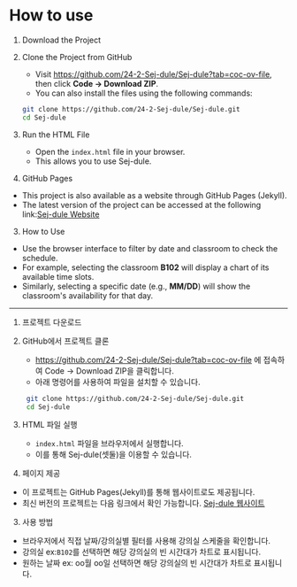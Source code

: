 # How to use

1. Download the Project

1. Clone the Project from GitHub

   - Visit https://github.com/24-2-Sej-dule/Sej-dule?tab=coc-ov-file, then click **Code → Download ZIP**.
   - You can also install the files using the following commands:

   ```bash
   git clone https://github.com/24-2-Sej-dule/Sej-dule.git
   cd Sej-dule
   ```

1. Run the HTML File

   - Open the `index.html` file in your browser.
   - This allows you to use Sej-dule.

1. GitHub Pages

- This project is also available as a website through GitHub Pages (Jekyll).
- The latest version of the project can be accessed at the following link:[Sej-dule Website](https://24-2-sej-dule.github.io/Sej-dule/)

3. How to Use

- Use the browser interface to filter by date and classroom to check the schedule.
- For example, selecting the classroom **B102** will display a chart of its available time slots.
- Similarly, selecting a specific date (e.g., **MM/DD**) will show the classroom's availability for that day.

---

1. 프로젝트 다운로드

1. GitHub에서 프로젝트 클론

   - https://github.com/24-2-Sej-dule/Sej-dule?tab=coc-ov-file 에 접속하여 Code → Download ZIP을 클릭합니다.
   - 아래 명령어를 사용하여 파일을 설치할 수 있습니다.

   ```bash
    git clone https://github.com/24-2-Sej-dule/Sej-dule.git
    cd Sej-dule
   ```

1. HTML 파일 실행

   - `index.html` 파일을 브라우저에서 실행합니다.
   - 이를 통해 Sej-dule(셋둘)을 이용할 수 있습니다.

1. 페이지 제공

- 이 프로젝트는 GitHub Pages(Jekyll)를 통해 웹사이트로도 제공됩니다.
- 최신 버전의 프로젝트는 다음 링크에서 확인 가능합니다.
  [Sej-dule 웹사이트](https://24-2-sej-dule.github.io/Sej-dule/)

3. 사용 방법

- 브라우저에서 직접 날짜/강의실별 필터를 사용해 강의실 스케줄을 확인합니다.
- 강의실 ex:`B102`를 선택하면 해당 강의실의 빈 시간대가 차트로 표시됩니다.
- 원하는 날짜 ex: oo월 oo일 선택하면 해당 강의실의 빈 시간대가 차트로 표시됩니다.
